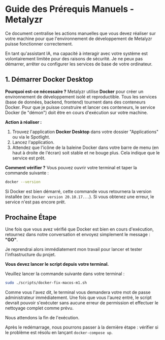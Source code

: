 # Guide des Prérequis Manuels - Metalyzr

Ce document centralise les actions manuelles que vous devez réaliser sur votre machine pour que l'environnement de développement de Metalyzr puisse fonctionner correctement.

En tant qu'assistant IA, ma capacité à interagir avec votre système est volontairement limitée pour des raisons de sécurité. Je ne peux pas démarrer, arrêter ou configurer les services de base de votre ordinateur.

## 1. Démarrer Docker Desktop

**Pourquoi est-ce nécessaire ?**
Metalyzr utilise **Docker** pour créer un environnement de développement isolé et reproductible. Tous les services (base de données, backend, frontend) tournent dans des conteneurs Docker. Pour que je puisse construire et lancer ces conteneurs, le service Docker (le "démon") doit être en cours d'exécution sur votre machine.

**Action à réaliser :**
1.  Trouvez l'application **Docker Desktop** dans votre dossier "Applications" ou via le Spotlight.
2.  Lancez l'application.
3.  Attendez que l'icône de la baleine Docker dans votre barre de menu (en haut à droite de l'écran) soit stable et ne bouge plus. Cela indique que le service est prêt.

**Comment vérifier ?**
Vous pouvez ouvrir votre terminal et taper la commande suivante :
```bash
docker --version
```
Si Docker est bien démarré, cette commande vous retournera la version installée (ex: `Docker version 20.10.17...`). Si vous obtenez une erreur, le service n'est pas encore prêt.

## Prochaine Étape

Une fois que vous avez vérifié que Docker est bien en cours d'exécution, retournez dans notre conversation et envoyez simplement le message : **"GO"**.

Je reprendrai alors immédiatement mon travail pour lancer et tester l'infrastructure du projet. 

**Vous devez lancer le script depuis votre terminal.**

Veuillez lancer la commande suivante dans votre terminal :

```bash
sudo ./scripts/docker-fix-macos-m1.sh
```

Comme vous l'avez dit, le terminal vous demandera votre mot de passe administrateur immédiatement. Une fois que vous l'aurez entré, le script devrait pouvoir s'exécuter sans aucune erreur de permission et effectuer le nettoyage complet comme prévu.

Nous attendons la fin de l'exécution.

Après le redémarrage, nous pourrons passer à la dernière étape : vérifier si le problème est résolu en lançant `docker-compose up`. 